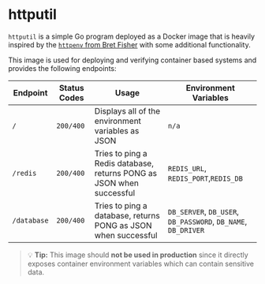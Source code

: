 # httputil

`httputil` is a simple Go program deployed as a Docker image that is heavily inspired by the [`httpenv` from Bret Fisher](https://hub.docker.com/r/bretfisher/httpenv) with some additional functionality.

This image is used for deploying and verifying container based systems and provides the following endpoints:

| Endpoint | Status Codes | Usage | Environment Variables |
|--|--|--|--|
| `/` | `200/400` | Displays all of the environment variables as JSON | `n/a` |
| `/redis` | `200/400` | Tries to ping a Redis database, returns PONG as JSON when successful | `REDIS_URL`, `REDIS_PORT`,`REDIS_DB` |
| `/database` | `200/400` | Tries to ping a database, returns PONG as JSON when successful | `DB_SERVER`, `DB_USER`, `DB_PASSWORD`, `DB_NAME`, `DB_DRIVER` |

> 💡 **Tip:** This image should **not be used in production** since it directly exposes container environment variables which can contain sensitive data.
